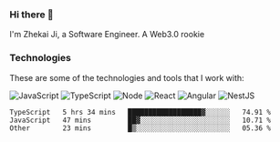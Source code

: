 ### Hi there 👋
I'm Zhekai Ji, a Software Engineer. A Web3.0 rookie

### Technologies
These are some of the technologies and tools that I work with:

![JavaScript](https://img.shields.io/badge/JavaScript-323330.svg?logo=javascript&logoColor=F7DF1E) 
![TypeScript](https://img.shields.io/badge/TypeScript-007ACC.svg?logo=typescript&logoColor=white) 
![Node](https://img.shields.io/badge/Node.js-43853D.svg?logo=node.js&logoColor=white)
![React](https://img.shields.io/badge/React-20232a.svg?logo=react&logoColor=61DAFB) 
![Angular](https://img.shields.io/badge/Angular-E23237.svg?logo=angularjs&logoColor=white)
![NestJS](https://img.shields.io/badge/NestJS-E0234E?logo=nestjs&logoColor=white)

<!--START_SECTION:waka-->

```text
TypeScript   5 hrs 34 mins   ██████████████████▓░░░░░░   74.91 %
JavaScript   47 mins         ██▓░░░░░░░░░░░░░░░░░░░░░░   10.71 %
Other        23 mins         █▒░░░░░░░░░░░░░░░░░░░░░░░   05.36 %
```

<!--END_SECTION:waka-->
